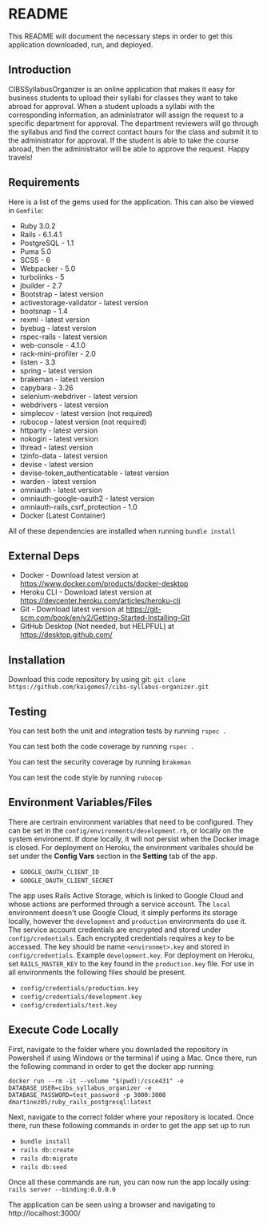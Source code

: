 # README
This README will document the necessary steps in order to get this application downloaded, run, and deployed.


## Introduction

CIBSSyllabusOrganizer is an online application that makes it easy for business students to upload their syllabi for classes they want to take abroad for approval. When a student uploads a syllabi with the corresponding information, an administrator will assign the request to a specific department for approval. The department reviewers will go through the syllabus and find the correct contact hours for the class and submit it to the administrator for approval. If the student is able to take the course abroad, then the administrator will be able to approve the request. Happy travels!

## Requirements

Here is a list of the gems used for the application. This can also be viewed in  `Gemfile`:

- Ruby 3.0.2
- Rails - 6.1.4.1
- PostgreSQL - 1.1
- Puma 5.0
- SCSS - 6
- Webpacker - 5.0
- turbolinks - 5
- jbuilder - 2.7
- Bootstrap - latest version
- activestorage-validator - latest version
- bootsnap - 1.4
- rexml - latest version
- byebug - latest version
- rspec-rails - latest version
- web-console - 4.1.0
- rack-mini-profiler - 2.0
- listen - 3.3
- spring - latest version
- brakeman - latest version
- capybara - 3.26
- selenium-webdriver - latest version
- webdrivers - latest version
- simplecov - latest version (not required)
- rubocop - latest version (not required)
- httparty - latest version
- nokogiri - latest version
- thread - latest version
- tzinfo-data - latest version
- devise - latest version
- devise-token_authenticatable - latest version
- warden - latest version
- omniauth - latest version
- omniauth-google-oauth2 - latest version
- omniauth-rails_csrf_protection - 1.0
- Docker (Latest Container) 

All of these dependencies are installed when running `bundle install`

## External Deps

- Docker - Download latest version at https://www.docker.com/products/docker-desktop
- Heroku CLI - Download latest version at https://devcenter.heroku.com/articles/heroku-cli
- Git - Download latest version at https://git-scm.com/book/en/v2/Getting-Started-Installing-Git
- GitHub Desktop (Not needed, but HELPFUL) at https://desktop.github.com/

## Installation

Download this code repository by using git: `git clone https://github.com/kaigomes7/cibs-syllabus-organizer.git`

## Testing

You can test both the unit and integration tests by running `rspec .`

You can test both the code coverage by running `rspec .`

You can test the security coverage by running `brakeman`

You can test the code style by running `rubocop`

## Environment Variables/Files
There are certrain environment variables that need to be configured. They can be set in the `config/environments/development.rb`, or locally on the system environemt. If done locally, it will not persist when the Docker image is closed. For deployment on Heroku, the environment varibales should be set under the **Config Vars** section in the **Setting** tab of the app.

* `GOOGLE_OAUTH_CLIENT_ID`
* `GOOGLE_OAUTH_CLIENT_SECRET`

The app uses Rails Active Storage, which is linked to Google Cloud and whose actions are performed through a service account. The `local` environment doesn't use Google Cloud, it simply performs its storage locally, however the `development` and `production` environments do use it. The service account credentials are encrypted and stored under `config/credentials`. Each encrypted credentials requires a key to be accessed. The key should be name `<environmet>.key` and stored in `config/credentials`. Example `development.key`. For deployment on Heroku, set `RAILS_MASTER_KEY` to the key found in the `production.key` file. For use in all environments the following files should be present.

* `config/credentials/production.key`
* `config/credentials/development.key`
* `config/credentials/test.key`

## Execute Code Locally

First, navigate to the folder where you downladed the repository in Powershell if using Windows or the terminal if using a Mac. Once there, run the following command in order to get the docker app running:

`docker run --rm -it --volume "$(pwd):/csce431" -e DATABASE_USER=cibs_syllabus_organizer -e DATABASE_PASSWORD=test_password -p 3000:3000 dmartinez05/ruby_rails_postgresql:latest`

Next, navigate to the correct folder where your repository is located. Once there, run these following commands in order to get the app set up to run

- `bundle install`
- `rails db:create`
- `rails db:migrate`
- `rails db:seed`

Once all these commands are run, you can now run the app locally using: `rails server --binding:0.0.0.0`

The application can be seen using a browser and navigating to http://localhost:3000/